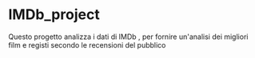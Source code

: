 # IMDb_project
Questo progetto analizza i dati di IMDb , per fornire un'analisi dei migliori film e registi secondo le recensioni del pubblico
